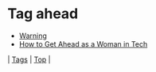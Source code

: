 <!--
title: Tag ahead
date: 2020-06-28T15:26:59.755Z
tags:
-->
# Tag ahead

 * [Warning](92716578389.md)
 * [How to Get Ahead as a Woman in Tech](93027881310.md)

| [Tags](tags.md) | [Top](index.md) |
